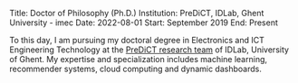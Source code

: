 Title: Doctor of Philosophy (Ph.D.)
Institution: PreDiCT, IDLab, Ghent University - imec
Date: 2022-08-01
Start: September 2019
End: Present

To this day, I am pursuing my doctoral degree in Electronics and ICT Engineering Technology at the [PreDiCT research team](http://predict.idlab.ugent.be/) of IDLab, University of Ghent.
My expertise and specialization includes machine learning, recommender systems, cloud computing and dynamic dashboards.